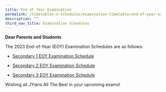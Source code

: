 ```yaml
---
title: End of Year Examination
permalink: /timetables-n-schedules/examination-timetable/end-of-year-examination/
description: ""
third_nav_title: Examination Schedules
---
```

<p><strong>Dear Parents and Students</strong></p>
<p>The 2023 End-of-Year (EOY) Examination Schedules are as follows:</p>
<p></p>

* <p><a href="https://drive.google.com/file/d/1EL8ZTAj_N-V8g_qaiwJm3JWPJ6WHkMD_/view?usp=drive_link">Secondary 1 EOY Examination Schedule</a></p>
* <p><a href="https://drive.google.com/file/d/1U0Of7N0fi61RFbCahzem4N--r3FI76LA/view?usp=drive_link">Secondary 2 EOY Examination Schedule</a></p>
* <p><a href="https://drive.google.com/file/d/1pOUrhq8bgE1_kdt1rFY_9Qdgu9WkQV-n/view?usp=drive_link">Secondary 3 EOY Examination Schedule</a></p>

<p>Wishing all JYians All The Best in your upcoming exams!</p>